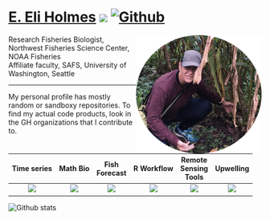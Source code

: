 # [E. Eli Holmes](https://eeholmes.github.io/) ![](https://visitor-badge.laobi.icu/badge?page_id=eeholmes.eeholmes) [![Github](https://img.shields.io/github/followers/eeholmes?label=Follow&style=social)](https://github.com/eeholmes)

<img align="right" src="India_2019.gif" width="250">  

Research Fisheries Biologist, Northwest Fisheries Science Center, NOAA Fisheries<br>
Affiliate faculty, SAFS, University of Washington, Seattle

***

My personal profile has mostly random or sandboxy repositories. To find my actual code products, look in the GH organizations that I contribute to.

| Time series | Math Bio | Fish<br>Forecast | R Workflow | Remote<br>Sensing<br>Tools | Upwelling |
| :---: | :---: | :---: | :---: | :---: | :---: |
| [![](https://avatars.githubusercontent.com/u/26258338?s=60&v=4)](https://github.com/nwfsc-timeseries) | [![](https://avatars.githubusercontent.com/u/36172008?s=60&v=4)](https://github.com/nwfsc-math-bio) | [![](https://avatars.githubusercontent.com/u/42893428?s=60&v=4)](https://github.com/fish-forecast) | [![](https://avatars.githubusercontent.com/u/42900757?s=60&v=4)](https://github.com/RVerse-Tutorials) | [![](https://avatars.githubusercontent.com/u/50644468?s=60&v=4)](https://github.com/ocean-satellite-tools) | [![](https://avatars.githubusercontent.com/u/85971012?s=60&v=4)](https://github.com/UW-Upwelling-Project) |
  
![Github stats](https://github-readme-stats.vercel.app/api?username=eeholmes&show_icons=true)

